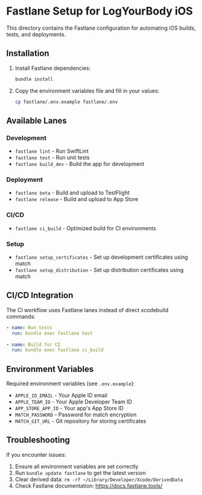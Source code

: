 # Fastlane Setup for LogYourBody iOS

This directory contains the Fastlane configuration for automating iOS builds, tests, and deployments.

## Installation

1. Install Fastlane dependencies:
   ```bash
   bundle install
   ```

2. Copy the environment variables file and fill in your values:
   ```bash
   cp fastlane/.env.example fastlane/.env
   ```

## Available Lanes

### Development

- `fastlane lint` - Run SwiftLint
- `fastlane test` - Run unit tests
- `fastlane build_dev` - Build the app for development

### Deployment

- `fastlane beta` - Build and upload to TestFlight
- `fastlane release` - Build and upload to App Store

### CI/CD

- `fastlane ci_build` - Optimized build for CI environments

### Setup

- `fastlane setup_certificates` - Set up development certificates using match
- `fastlane setup_distribution` - Set up distribution certificates using match

## CI/CD Integration

The CI workflow uses Fastlane lanes instead of direct xcodebuild commands:

```yaml
- name: Run tests
  run: bundle exec fastlane test
  
- name: Build for CI
  run: bundle exec fastlane ci_build
```

## Environment Variables

Required environment variables (see `.env.example`):

- `APPLE_ID_EMAIL` - Your Apple ID email
- `APPLE_TEAM_ID` - Your Apple Developer Team ID
- `APP_STORE_APP_ID` - Your app's App Store ID
- `MATCH_PASSWORD` - Password for match encryption
- `MATCH_GIT_URL` - Git repository for storing certificates

## Troubleshooting

If you encounter issues:

1. Ensure all environment variables are set correctly
2. Run `bundle update fastlane` to get the latest version
3. Clear derived data: `rm -rf ~/Library/Developer/Xcode/DerivedData`
4. Check Fastlane documentation: https://docs.fastlane.tools/